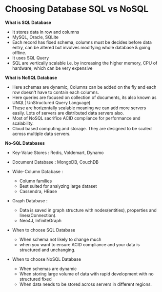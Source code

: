 <h1>Choosing Database SQL vs NoSQL</h1>

**What is SQL Database**
* It stores data in row and columns
* MySQL, Oracle, SQLite
* Each record has fixed schema, columns must be decides before data entry, can be altered but involves modifying whole database & going offline.
* It uses SQL Query
* SQL are vertically scalable i.e. by increasing the higher memory, CPU of hardware, which can be very expensive

**What is NoSQL Database**
* Here schemas are dynamic, Columns can be added on the fly and each row doesn't have to contain each columns.
* Here queries are focused on collection of documents, its also known as UNQL( UnStructured Query Language)
* These are horizontally scalable meaning we can add more servers easily. Lots of servers are distributed data servers also.
* Most of NoSQL sacrifice ACID compliance for performance and scalability.
* Cloud based computing and storage. They are designed to be scaled across multiple data servers.

**No-SQL Databases**
* Key-Value Stores : Redis, Voldemart, Dynamo
* Document Database : MongoDB, CouchDB
* Wide-Column Database : 
    - Column families 
    - Best suited for analyzing large dataset 
    - Cassendra, HBase
    
* Graph Database :
    - Data is saved in graph structure with nodes(entities), properties and lines(Connection).
    - Neo4J, InfiniteGraph
    

* When to choose SQL Database
    - When schema not likely to change much
    - when you want to ensure ACID compliance and your data is structured and unchanging.
    
* When to choose NoSQL Database
    - When schemas are dynamic
    - When storing large volume of data with rapid development with no structured fixed
    - When data needs to be stored across servers in different regions.        